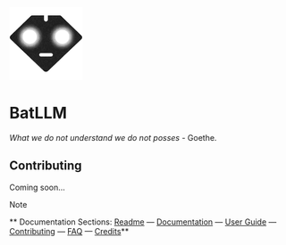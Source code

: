 ![BatLLM's logo](./images/logo-small.png)


# BatLLM
*What we do not understand we do not posses* - Goethe.

## Contributing
Coming soon...




> [!NOTE]
> ** Documentation Sections:
> [Readme](README.md)  &mdash;  [Documentation](DOCUMENTATION.md)  &mdash; [User Guide](USER_GUIDE.md)  &mdash; [Contributing](CONTRIBUTING.md)  &mdash; [FAQ](FAQ.md)  &mdash; [Credits](CREDITS.md)** 





